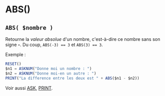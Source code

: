 # ABS()

## `ABS( $nombre )`

Retourne la _valeur absolue_ d'un nombre, c'est-à-dire ce nombre sans son signe __-__.
Du coup, `ABS(-3) == 3` et `ABS(3) == 3`.

Exemple :

```ts
RESET()
$n1 = ASKNUM("Donne moi un nombre : ")
$n2 = ASKNUM("Donne moi-en un autre : ")
PRINT("La difference entre les deux est " + ABS($n1 - $n2))
```

Voir aussi [ASK](ASK), [PRINT](PRINT).
